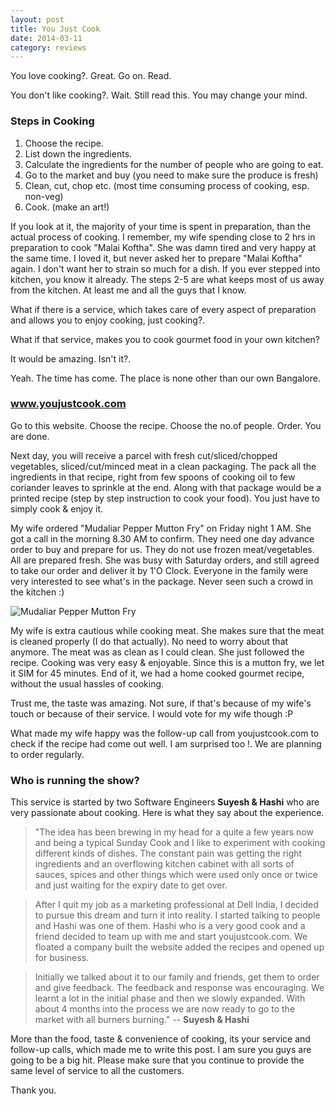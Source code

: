 ```yaml
---
layout: post
title: You Just Cook
date: 2014-03-11
category: reviews
---
```


You love cooking?. Great. Go on. Read. 

You don't like cooking?. Wait. Still read this. You may change your mind.

### Steps in Cooking

1. Choose the recipe.
2. List down the ingredients. 
3. Calculate the ingredients for the number of people who are going to eat.
4. Go to the market and buy (you need to make sure the produce is fresh)
5. Clean, cut, chop etc. (most time consuming process of cooking, esp. non-veg)
6. Cook. (make an art!)

If you look at it, the majority of your time is spent in preparation, than the actual process of cooking. I remember, my wife spending close to 2 hrs in preparation to cook "Malai Koftha". She was damn tired and very happy at the same time. I loved it, but never asked her to prepare "Malai Koftha" again. I don't want her to strain so much for a dish. If you ever stepped into kitchen, you know it already. The steps 2-5 are what keeps most of us away from the kitchen. At least me and all the guys that I know.  

What if there is a service, which takes care of every aspect of preparation and allows you to enjoy cooking, just cooking?.  

What if that service, makes you to cook gourmet food in your own kitchen?  

It would be amazing. Isn't it?.  

Yeah. The time has come. The place is none other than our own Bangalore.  

### www.youjustcook.com  

Go to this website. Choose the recipe. Choose the no.of people. Order. You are done.

Next day, you will receive a parcel with fresh cut/sliced/chopped vegetables, sliced/cut/minced meat in a clean packaging. The pack all the ingredients in that recipe, right from few spoons of cooking oil to few coriander leaves to sprinkle at the end. Along with that package would be a printed recipe (step by step instruction to cook your food). You just have to simply cook & enjoy it.  

My wife ordered "Mudaliar Pepper Mutton Fry" on Friday night 1 AM. She got a call in the morning 8.30 AM to confirm. They need one day advance order to buy and prepare for us. They do not use frozen meat/vegetables. All are prepared fresh. She was busy with Saturday orders, and still agreed to take our order and deliver it by 1'O Clock. Everyone in the family were very interested to see what's in the package. Never seen such a crowd in the kitchen :)

![Mudaliar Pepper Mutton Fry]({{site.img-path}}/mudaliar-pepper-mutton-fry-ingredients.jpg)  

My wife is extra cautious while cooking meat. She makes sure that the meat is cleaned properly (I do that actually). No need to worry about that anymore. The meat was as clean as I could clean. She just followed the recipe. Cooking was very easy & enjoyable. Since this is a mutton fry, we let it SIM for 45 minutes. End of it, we had a home cooked gourmet recipe, without the usual hassles of cooking. 

Trust me, the taste was amazing. Not sure, if that's because of my wife's touch or because of their service. I would vote for my wife though :P

What made my wife happy was the follow-up call from youjustcook.com to check if the recipe had come out well. I am surprised too !. We are planning to order regularly.

### Who is running the show?

This service is started by two Software Engineers **Suyesh & Hashi** who are very passionate about cooking. Here is what they say about the experience.  

> "The idea has been brewing in my head for a quite a few years now and being a typical Sunday Cook and I like to experiment with cooking different kinds of dishes. The constant pain was getting the right ingredients and an overflowing kitchen cabinet with all sorts of sauces, spices and other things which were used only once or twice and just waiting for the expiry date to get over.  

> After I quit my job as a marketing professional at Dell India, I decided to pursue this dream and turn it into reality. I started talking to people and Hashi was one of them. Hashi who is a very good cook and a friend decided to team up with me and start youjustcook.com. We floated a company built the website added the recipes and opened up for business.  

> Initially we talked about it to our family and friends, get them to order and give feedback. The feedback and response was encouraging. We learnt a lot in the initial phase  and then we slowly expanded. With about 4 months into the process we are now ready to go to the market with all burners burning."   -- **Suyesh & Hashi**  

More than the food, taste & convenience of cooking, its your service and follow-up calls, which made me to write this post. I am sure you guys are going to be a big hit. Please make sure that you continue to provide the same level of service to all the customers.  

Thank you.   

